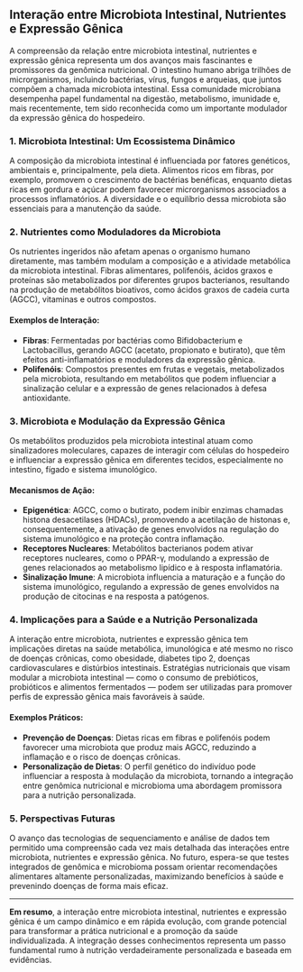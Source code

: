 
## Interação entre Microbiota Intestinal, Nutrientes e Expressão Gênica

A compreensão da relação entre microbiota intestinal, nutrientes e expressão gênica representa um dos avanços mais fascinantes e promissores da genômica nutricional. O intestino humano abriga trilhões de microrganismos, incluindo bactérias, vírus, fungos e arqueias, que juntos compõem a chamada microbiota intestinal. Essa comunidade microbiana desempenha papel fundamental na digestão, metabolismo, imunidade e, mais recentemente, tem sido reconhecida como um importante modulador da expressão gênica do hospedeiro.

### 1. Microbiota Intestinal: Um Ecossistema Dinâmico

A composição da microbiota intestinal é influenciada por fatores genéticos, ambientais e, principalmente, pela dieta. Alimentos ricos em fibras, por exemplo, promovem o crescimento de bactérias benéficas, enquanto dietas ricas em gordura e açúcar podem favorecer microrganismos associados a processos inflamatórios. A diversidade e o equilíbrio dessa microbiota são essenciais para a manutenção da saúde.

### 2. Nutrientes como Moduladores da Microbiota

Os nutrientes ingeridos não afetam apenas o organismo humano diretamente, mas também modulam a composição e a atividade metabólica da microbiota intestinal. Fibras alimentares, polifenóis, ácidos graxos e proteínas são metabolizados por diferentes grupos bacterianos, resultando na produção de metabólitos bioativos, como ácidos graxos de cadeia curta (AGCC), vitaminas e outros compostos.

#### Exemplos de Interação:
- **Fibras**: Fermentadas por bactérias como Bifidobacterium e Lactobacillus, gerando AGCC (acetato, propionato e butirato), que têm efeitos anti-inflamatórios e moduladores da expressão gênica.
- **Polifenóis**: Compostos presentes em frutas e vegetais, metabolizados pela microbiota, resultando em metabólitos que podem influenciar a sinalização celular e a expressão de genes relacionados à defesa antioxidante.

### 3. Microbiota e Modulação da Expressão Gênica

Os metabólitos produzidos pela microbiota intestinal atuam como sinalizadores moleculares, capazes de interagir com células do hospedeiro e influenciar a expressão gênica em diferentes tecidos, especialmente no intestino, fígado e sistema imunológico.

#### Mecanismos de Ação:
- **Epigenética**: AGCC, como o butirato, podem inibir enzimas chamadas histona desacetilases (HDACs), promovendo a acetilação de histonas e, consequentemente, a ativação de genes envolvidos na regulação do sistema imunológico e na proteção contra inflamação.
- **Receptores Nucleares**: Metabólitos bacterianos podem ativar receptores nucleares, como o PPAR-γ, modulando a expressão de genes relacionados ao metabolismo lipídico e à resposta inflamatória.
- **Sinalização Imune**: A microbiota influencia a maturação e a função do sistema imunológico, regulando a expressão de genes envolvidos na produção de citocinas e na resposta a patógenos.

### 4. Implicações para a Saúde e a Nutrição Personalizada

A interação entre microbiota, nutrientes e expressão gênica tem implicações diretas na saúde metabólica, imunológica e até mesmo no risco de doenças crônicas, como obesidade, diabetes tipo 2, doenças cardiovasculares e distúrbios intestinais. Estratégias nutricionais que visam modular a microbiota intestinal — como o consumo de prebióticos, probióticos e alimentos fermentados — podem ser utilizadas para promover perfis de expressão gênica mais favoráveis à saúde.

#### Exemplos Práticos:
- **Prevenção de Doenças**: Dietas ricas em fibras e polifenóis podem favorecer uma microbiota que produz mais AGCC, reduzindo a inflamação e o risco de doenças crônicas.
- **Personalização de Dietas**: O perfil genético do indivíduo pode influenciar a resposta à modulação da microbiota, tornando a integração entre genômica nutricional e microbioma uma abordagem promissora para a nutrição personalizada.

### 5. Perspectivas Futuras

O avanço das tecnologias de sequenciamento e análise de dados tem permitido uma compreensão cada vez mais detalhada das interações entre microbiota, nutrientes e expressão gênica. No futuro, espera-se que testes integrados de genômica e microbioma possam orientar recomendações alimentares altamente personalizadas, maximizando benefícios à saúde e prevenindo doenças de forma mais eficaz.

---

**Em resumo**, a interação entre microbiota intestinal, nutrientes e expressão gênica é um campo dinâmico e em rápida evolução, com grande potencial para transformar a prática nutricional e a promoção da saúde individualizada. A integração desses conhecimentos representa um passo fundamental rumo à nutrição verdadeiramente personalizada e baseada em evidências.
```
